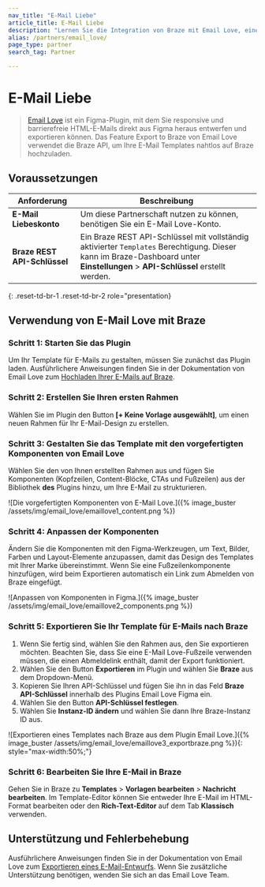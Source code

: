 ```yaml
---
nav_title: "E-Mail Liebe"
article_title: E-Mail Liebe
description: "Lernen Sie die Integration von Braze mit Email Love, einem Figma-Plugin, mit dem Sie responsive und barrierefreie HTML-E-Mails direkt aus Figma entwerfen und exportieren können."
alias: /partners/email_love/
page_type: partner
search_tag: Partner

---
```


# E-Mail Liebe

> [Email Love](https://emaillove.com/) ist ein Figma-Plugin, mit dem Sie responsive und barrierefreie HTML-E-Mails direkt aus Figma heraus entwerfen und exportieren können. Das Feature Export to Braze von Email Love verwendet die Braze API, um Ihre E-Mail Templates nahtlos auf Braze hochzuladen.

## Voraussetzungen

| Anforderung            | Beschreibung                                                      |
|------------------------|------------------------------------------------------------------|
| **E-Mail Liebeskonto** | Um diese Partnerschaft nutzen zu können, benötigen Sie ein E-Mail Love-Konto. |
| **Braze REST API-Schlüssel** | Ein Braze REST API-Schlüssel mit vollständig aktivierter `Templates` Berechtigung. Dieser kann im Braze-Dashboard unter **Einstellungen** > **API-Schlüssel** erstellt werden. |
{: .reset-td-br-1 .reset-td-br-2 role="presentation}

## Verwendung von E-Mail Love mit Braze

### Schritt 1: Starten Sie das Plugin

Um Ihr Template für E-Mails zu gestalten, müssen Sie zunächst das Plugin laden. Ausführlichere Anweisungen finden Sie in der Dokumentation von Email Love zum [Hochladen Ihrer E-Mails auf Braze](https://help.emaillove.com/exporting-an-email-design/6rcR6LPWq6BoYseKZf41nS/uploading-your-email-to-braze-/3ZcmGaGz6a8azeZQxWgKzm).

### Schritt 2: Erstellen Sie Ihren ersten Rahmen

Wählen Sie im Plugin den Button **[+ Keine Vorlage ausgewählt]**, um einen neuen Rahmen für Ihr E-Mail-Design zu erstellen.

### Schritt 3: Gestalten Sie das Template mit den vorgefertigten Komponenten von Email Love

Wählen Sie den von Ihnen erstellten Rahmen aus und fügen Sie Komponenten (Kopfzeilen, Content-Blöcke, CTAs und Fußzeilen) aus der Bibliothek **des** Plugins hinzu, um Ihre E-Mail zu strukturieren.

![Die vorgefertigten Komponenten von E-Mail Love.]({% image_buster /assets/img/email_love/emaillove1_content.png %})

### Schritt 4: Anpassen der Komponenten

Ändern Sie die Komponenten mit den Figma-Werkzeugen, um Text, Bilder, Farben und Layout-Elemente anzupassen, damit das Design des Templates mit Ihrer Marke übereinstimmt. Wenn Sie eine Fußzeilenkomponente hinzufügen, wird beim Exportieren automatisch ein Link zum Abmelden von Braze eingefügt.

![Anpassen von Komponenten in Figma.]({% image_buster /assets/img/email_love/emaillove2_components.png %})

### Schritt 5: Exportieren Sie Ihr Template für E-Mails nach Braze

1. Wenn Sie fertig sind, wählen Sie den Rahmen aus, den Sie exportieren möchten. Beachten Sie, dass Sie eine E-Mail Love-Fußzeile verwenden müssen, die einen Abmeldelink enthält, damit der Export funktioniert.
2. Wählen Sie den Button **Exportieren** im Plugin und wählen Sie **Braze** aus dem Dropdown-Menü.
3. Kopieren Sie Ihren API-Schlüssel und fügen Sie ihn in das Feld **Braze API-Schlüssel** innerhalb des Plugins Email Love Figma ein.
4. Wählen Sie den Button **API-Schlüssel festlegen**.
5. Wählen Sie **Instanz-ID ändern** und wählen Sie dann Ihre Braze-Instanz ID aus.

![Exportieren eines Templates nach Braze aus dem Plugin Email Love.]({% image_buster /assets/img/email_love/emaillove3_exportbraze.png %}){: style="max-width:50%;"}

### Schritt 6: Bearbeiten Sie Ihre E-Mail in Braze

Gehen Sie in Braze zu **Templates** > **Vorlagen bearbeiten** > **Nachricht bearbeiten**. Im Template-Editor können Sie entweder Ihre E-Mail im HTML-Format bearbeiten oder den **Rich-Text-Editor** auf dem Tab **Klassisch** verwenden.

## Unterstützung und Fehlerbehebung

Ausführlichere Anweisungen finden Sie in der Dokumentation von Email Love zum [Exportieren eines E-Mail-Entwurfs](https://help.emaillove.com/exporting-an-email-design/6rcR6LPWq6BoYseKZf41nS/uploading-your-email-to-braze-/3ZcmGaGz6a8azeZQxWgKzm). Wenn Sie zusätzliche Unterstützung benötigen, wenden Sie sich an das Email Love Team.
